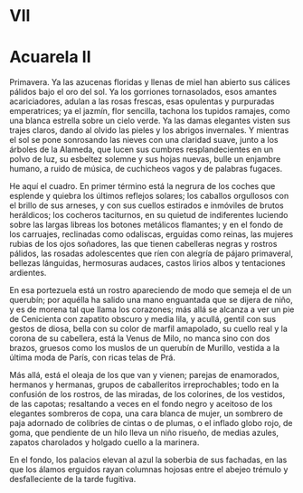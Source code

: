 # VII

# Acuarela II

Primavera. Ya las azucenas floridas y llenas de miel han abierto sus cálices pálidos bajo el oro del sol. Ya los gorriones tornasolados, esos amantes acariciadores, adulan a las rosas frescas, esas opulentas y purpuradas emperatrices; ya el jazmín, flor sencilla, tachona los tupidos ramajes, como una blanca estrella sobre un cielo verde. Ya las damas elegantes visten sus trajes claros, dando al olvido las pieles y los abrigos invernales. Y mientras el sol se pone sonrosando las nieves con una claridad suave, junto a los árboles de la Alameda, que lucen sus cumbres resplandecientes en un polvo de luz, su esbeltez solemne y sus hojas nuevas, bulle un enjambre humano, a ruido de música, de cuchicheos vagos y de palabras fugaces.

He aquí el cuadro. En primer término está la negrura de los coches que esplende y quiebra los últimos reflejos solares; los caballos orgullosos con el brillo de sus arneses, y con sus cuellos estirados e inmóviles de brutos heráldicos; los cocheros taciturnos, en su quietud de indiferentes luciendo sobre las largas libreas los botones metálicos flamantes; y en el fondo de los carruajes, reclinadas como odaliscas, erguidas como reinas, las mujeres rubias de los ojos soñadores, las que tienen cabelleras negras y rostros pálidos, las rosadas adolescentes que ríen con alegría de pájaro primaveral, bellezas lánguidas, hermosuras audaces, castos lirios albos y tentaciones ardientes.

En esa portezuela está un rostro apareciendo de modo que semeja el de un querubín; por aquélla ha salido una mano enguantada que se dijera de niño, y es de morena tal que llama los corazones; más allá se alcanza a ver un pie de Cenicienta con zapatito obscuro y media lila, y acullá, gentil con sus gestos de diosa, bella con su color de marfil amapolado, su cuello real y la corona de su cabellera, está la Venus de Milo, no manca sino con dos brazos, gruesos como los muslos de un querubín de Murillo, vestida a la última moda de París, con ricas telas de Prá.

Más allá, está el oleaja de los que van y vienen; parejas de enamorados, hermanos y hermanas, grupos de caballeritos irreprochables; todo en la confusión de los rostros, de las miradas, de los colorines, de los vestidos, de las capotas; resaltando a veces en el fondo negro y aceitoso de los elegantes sombreros de copa, una cara blanca de mujer, un sombrero de paja adornado de colibríes de cintas o de plumas, o el inflado globo rojo, de goma, que pendiente de un hilo lleva un niño risueño, de medias azules, zapatos charolados y holgado cuello a la marinera.

En el fondo, los palacios elevan al azul la soberbia de sus fachadas, en las que los álamos erguidos rayan columnas hojosas entre el abejeo trémulo y desfalleciente de la tarde fugitiva. 